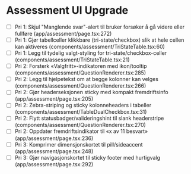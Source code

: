 # Assessment UI Upgrade

- [ ] Pri 1: Skjul "Manglende svar"-alert til bruker forsøker å gå videre eller fullføre (app/assessment/page.tsx:272)
- [ ] Pri 1: Gjør tabellceller klikkbare (tri-state/checkbox) slik at hele cellen kan aktiveres (components/assessment/TriStateTable.tsx:60)
- [ ] Pri 1: Legg til tydelig valgt-styling for tri-state/checkbox-celler (components/assessment/TriStateTable.tsx:21)
- [ ] Pri 2: Forsterk «Valgfritt»-indikatoren med ikon/tooltip (components/assessment/QuestionRenderer.tsx:285)
- [ ] Pri 2: Legg til hjelpetekst om at begge kolonner kan velges (components/assessment/QuestionRenderer.tsx:266)
- [ ] Pri 2: Gjør headerseksjonen sticky med kompakt fremdriftsinfo (app/assessment/page.tsx:205)
- [ ] Pri 2: Zebra-striping og sticky kolonneheaders i tabeller (components/assessment/TableDualCheckbox.tsx:31)
- [ ] Pri 2: Flytt statusbadger/valideringshint til slank headerstripe (components/assessment/QuestionRenderer.tsx:270)
- [ ] Pri 2: Oppdater fremdriftsindikator til «x av 11 besvart» (app/assessment/page.tsx:236)
- [ ] Pri 3: Komprimer dimensjonskortet til pill/sideaccent (app/assessment/page.tsx:248)
- [ ] Pri 3: Gjør navigasjonskortet til sticky footer med hurtigvalg (app/assessment/page.tsx:292)
